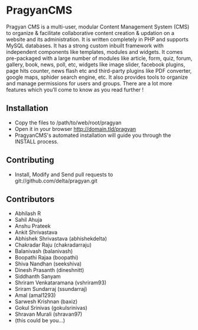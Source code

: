 PragyanCMS
==========

Pragyan CMS is a multi-user, modular Content Management System (CMS) to organize & facilitate collaborative content creation & updation on a website and its administration. It is written completely in PHP and supports MySQL databases. It has a strong custom inbuilt framework with independent components like templates, modules and widgets. It comes pre-packaged with a large number of modules like article, form, quiz, forum, gallery, book, news, poll, etc, widgets like image slider, facebook plugins, page hits counter, news flash etc and third-party plugins like PDF converter, google maps, sphider search engine, etc. It also provides tools to organize and manage permissions for users and groups. There are a lot more features which you’ll come to know as you read further !

Installation
------------

- Copy the files to /path/to/web/root/pragyan
- Open it in your browser http://domain.tld/pragyan
- PragyanCMS's automated installation will guide you through the INSTALL process.

Contributing
------------

- Install, Modify and Send pull requests to git://github.com/delta/pragyan.git

Contributors
------------

- Abhilash R
- Sahil Ahuja
- Anshu Prateek
- Ankit Shrivastava
- Abhishek Shrivastava (abhishekdelta)
- Chakradar Raju (chakradarraju)
- Balanivash (balanivash)
- Boopathi Rajaa (boopathi)
- Shiva Nandhan (seekshiva)
- Dinesh Prasanth (dineshnitt)
- Siddhanth Sanyam
- Shriram Venkataramana (vshriram93)
- Sriram Sundarraj (ssundarraj)
- Amal (amal1293)
- Sarwesh Krishnan (baxiz)
- Gokul Srinivas (gokulsrinivas)
- Shravan Murali (shravan97)
- (this could be you...)
